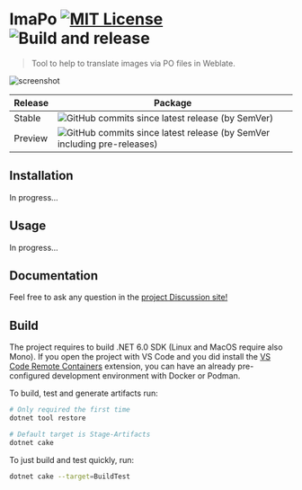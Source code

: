 # ImaPo [![MIT License](https://img.shields.io/badge/license-MIT-blue.svg?style=flat)](https://choosealicense.com/licenses/mit/) ![Build and release](https://github.com/pleonex/imapo/workflows/Build%20and%20release/badge.svg)

> Tool to help to translate images via PO files in Weblate.

![screenshot](https://pleonex.dev/ImaPo/images/screenshot.png)

<!-- prettier-ignore -->
| Release | Package                                                                                                                                                         |
|---------|-----------------------------------------------------------------------------------------------------------------------------------------------------------------|
| Stable  | ![GitHub commits since latest release (by SemVer)](https://img.shields.io/github/commits-since/pleonex/ImaPo/latest)                                            |
| Preview | ![GitHub commits since latest release (by SemVer including pre-releases)](https://img.shields.io/github/commits-since/pleonex/ImaPo/latest?include_prereleases) |

## Installation

In progress...

## Usage

In progress...

## Documentation

Feel free to ask any question in the
[project Discussion site!](https://github.com/pleonex/imapo/discussions)

## Build

The project requires to build .NET 6.0 SDK (Linux and MacOS require also Mono).
If you open the project with VS Code and you did install the
[VS Code Remote Containers](https://code.visualstudio.com/docs/remote/containers)
extension, you can have an already pre-configured development environment with
Docker or Podman.

To build, test and generate artifacts run:

```sh
# Only required the first time
dotnet tool restore

# Default target is Stage-Artifacts
dotnet cake
```

To just build and test quickly, run:

```sh
dotnet cake --target=BuildTest
```
